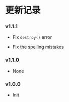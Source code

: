更新记录
==============

### v1.1.1 

* Fix `destroy()` error

* Fix the spelling mistakes

### v1.1.0

* None

### v1.0.0

* Init
